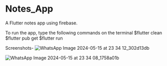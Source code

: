 # Notes_App

A Flutter notes app using firebase.

To run the app, type the following commands on the terminal
$flutter clean
$flutter pub get
$flutter run

Screenshots- 
![WhatsApp Image 2024-05-15 at 23 34 12_302d13db](https://github.com/Adityarayyy/notes/assets/126897623/1040c3c4-ada8-4fde-90ce-77b38468e057)

![WhatsApp Image 2024-05-15 at 23 34 08_1758a01b](https://github.com/Adityarayyy/notes/assets/126897623/abc5ae9d-a915-47cd-84f3-f1176bd388b5)


